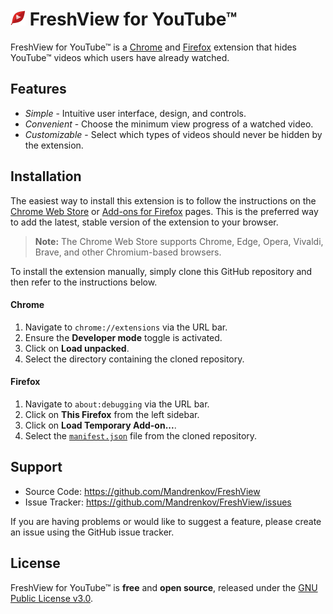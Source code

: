 <h1>
  <img src="img/icon24.png"/> FreshView for YouTube™
</h1>

FreshView for YouTube™ is a [Chrome](https://chrome.google.com/webstore/detail/freshview-for-youtube/eckknmnfoohbeklmjlidmfdlakndcfkm) and [Firefox](https://addons.mozilla.org/en-US/firefox/addon/freshview-for-youtube/) extension that hides YouTube™ videos which users have already watched.

## Features

* *Simple* - Intuitive user interface, design, and controls.
* *Convenient* - Choose the minimum view progress of a watched video.
* *Customizable* - Select which types of videos should never be hidden by the extension.

## Installation

The easiest way to install this extension is to follow the instructions on the
[Chrome Web Store](https://chrome.google.com/webstore/detail/freshview-for-youtube/eckknmnfoohbeklmjlidmfdlakndcfkm) or [Add-ons for Firefox](https://addons.mozilla.org/en-US/firefox/addon/freshview-for-youtube/) pages. This is the preferred way to add the latest,
stable version of the extension to your browser.

> **Note:** The Chrome Web Store supports Chrome, Edge, Opera, Vivaldi, Brave,
> and other Chromium-based browsers.

To install the extension manually, simply clone this GitHub repository and then
refer to the instructions below.

#### Chrome

1. Navigate to `chrome://extensions` via the URL bar.
2. Ensure the **Developer mode** toggle is activated.
3. Click on **Load unpacked**.
4. Select the directory containing the cloned repository.

#### Firefox

1. Navigate to `about:debugging` via the URL bar.
2. Click on **This Firefox** from the left sidebar.
3. Click on **Load Temporary Add-on...**.
4. Select the [`manifest.json`](manifest.json) file from the cloned repository.

## Support

* Source Code: https://github.com/Mandrenkov/FreshView
* Issue Tracker: https://github.com/Mandrenkov/FreshView/issues

If you are having problems or would like to suggest a feature, please create an
issue using the GitHub issue tracker.

## License

FreshView for YouTube™ is **free** and **open source**, released under the
[GNU Public License v3.0](https://www.gnu.org/licenses/gpl-3.0.en.html).

